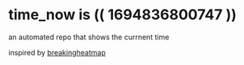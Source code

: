 # time_now is (( 1694836800747 ))

an automated repo that shows the currnent time

inspired by [breakingheatmap](https://github.com/breakingheatmap/breakingheatmap)